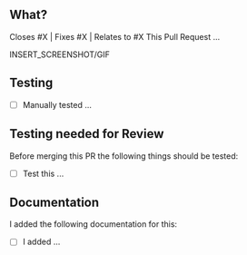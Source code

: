 ## What?
Closes #X | Fixes #X | Relates to #X
This Pull Request ...

INSERT_SCREENSHOT/GIF

## Testing
 - [ ] Manually tested ...

## Testing needed for Review
Before merging this PR the following things should be tested:
 - [ ] Test this ...

## Documentation
I added the following documentation for this:
 - [ ] I added ...
